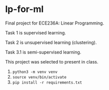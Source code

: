 # lp-for-ml

Final project for ECE236A: Linear Programming.

Task 1 is supervised learning.

Task 2 is unsupervised learning (clustering).

Task 3.1 is semi-supervised learning.

This project was selected to present in class.

1. `python3 -m venv venv`
2. `source venv/bin/activate`
3. `pip install -r requirements.txt`
